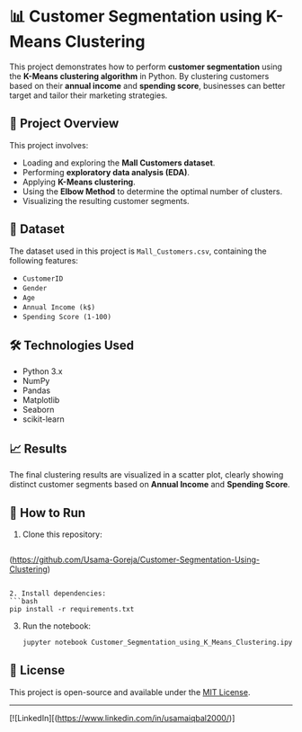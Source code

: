 
# 📊 Customer Segmentation using K-Means Clustering

This project demonstrates how to perform **customer segmentation** using the **K-Means clustering algorithm** in Python. By clustering customers based on their **annual income** and **spending score**, businesses can better target and tailor their marketing strategies.

## 📂 Project Overview

This project involves:
- Loading and exploring the **Mall Customers dataset**.
- Performing **exploratory data analysis (EDA)**.
- Applying **K-Means clustering**.
- Using the **Elbow Method** to determine the optimal number of clusters.
- Visualizing the resulting customer segments.

## 📁 Dataset

The dataset used in this project is `Mall_Customers.csv`, containing the following features:
- `CustomerID`
- `Gender`
- `Age`
- `Annual Income (k$)`
- `Spending Score (1-100)`

## 🛠️ Technologies Used

- Python 3.x
- NumPy
- Pandas
- Matplotlib
- Seaborn
- scikit-learn

## 📈 Results

The final clustering results are visualized in a scatter plot, clearly showing distinct customer segments based on **Annual Income** and **Spending Score**.

## 📌 How to Run

1. Clone this repository:
   ```bash
(https://github.com/Usama-Goreja/Customer-Segmentation-Using-Clustering)
   ```

2. Install dependencies:
   ```bash
   pip install -r requirements.txt
   ```

3. Run the notebook:
   ```bash
   jupyter notebook Customer_Segmentation_using_K_Means_Clustering.ipynb
   ```

## 📑 License

This project is open-source and available under the [MIT License](LICENSE).

---

[![LinkedIn][(https://www.linkedin.com/in/usamaiqbal2000/)]
